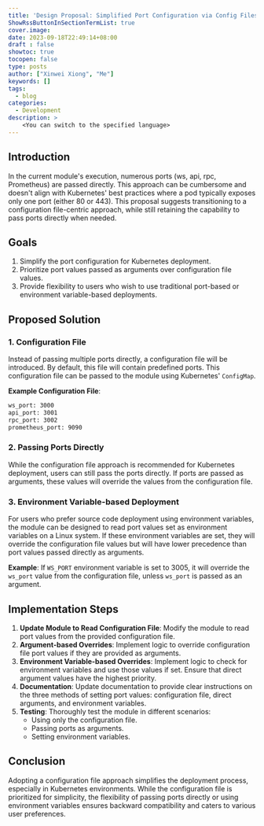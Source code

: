 ```yaml
---
title: 'Design Proposal: Simplified Port Configuration via Config Files for Kubernetes Deployment'
ShowRssButtonInSectionTermList: true
cover.image:
date: 2023-09-18T22:49:14+08:00
draft : false
showtoc: true
tocopen: false
type: posts
author: ["Xinwei Xiong", "Me"]
keywords: []
tags:
  - blog
categories:
  - Development
description: >
    <You can switch to the specified language>
---
```



## Introduction

In the current module's execution, numerous ports (ws, api, rpc, Prometheus) are passed directly. This approach can be cumbersome and doesn't align with Kubernetes' best practices where a pod typically exposes only one port (either 80 or 443). This proposal suggests transitioning to a configuration file-centric approach, while still retaining the capability to pass ports directly when needed.

## Goals

1. Simplify the port configuration for Kubernetes deployment.
2. Prioritize port values passed as arguments over configuration file values.
3. Provide flexibility to users who wish to use traditional port-based or environment variable-based deployments.

## Proposed Solution

### 1. Configuration File

Instead of passing multiple ports directly, a configuration file will be introduced. By default, this file will contain predefined ports. This configuration file can be passed to the module using Kubernetes' `ConfigMap`.

**Example Configuration File**:

```bash
ws_port: 3000
api_port: 3001
rpc_port: 3002
prometheus_port: 9090
```

### 2. Passing Ports Directly

While the configuration file approach is recommended for Kubernetes deployment, users can still pass the ports directly. If ports are passed as arguments, these values will override the values from the configuration file.

### 3. Environment Variable-based Deployment

For users who prefer source code deployment using environment variables, the module can be designed to read port values set as environment variables on a Linux system. If these environment variables are set, they will override the configuration file values but will have lower precedence than port values passed directly as arguments.

**Example**: If `WS_PORT` environment variable is set to 3005, it will override the `ws_port` value from the configuration file, unless `ws_port` is passed as an argument.

## Implementation Steps

1. **Update Module to Read Configuration File**: Modify the module to read port values from the provided configuration file.
2. **Argument-based Overrides**: Implement logic to override configuration file port values if they are provided as arguments.
3. **Environment Variable-based Overrides**: Implement logic to check for environment variables and use those values if set. Ensure that direct argument values have the highest priority.
4. **Documentation**: Update documentation to provide clear instructions on the three methods of setting port values: configuration file, direct arguments, and environment variables.
5. **Testing**: Thoroughly test the module in different scenarios:
   + Using only the configuration file.
   + Passing ports as arguments.
   + Setting environment variables.

## Conclusion

Adopting a configuration file approach simplifies the deployment process, especially in Kubernetes environments. While the configuration file is prioritized for simplicity, the flexibility of passing ports directly or using environment variables ensures backward compatibility and caters to various user preferences.